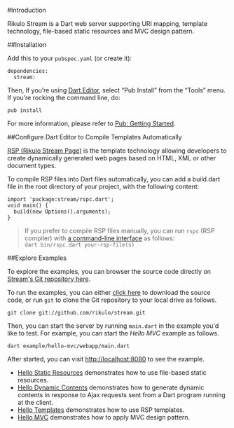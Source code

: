 #Introduction

Rikulo Stream is a Dart web server supporting URI mapping, template technology, file-based static resources and MVC design pattern.

##Installation

Add this to your `pubspec.yaml` (or create it):

    dependencies:
      stream:

Then, If you’re using [Dart Editor](http://www.dartlang.org/docs/editor/), select “Pub Install” from the “Tools” menu. If you’re rocking the command line, do:

    pub install

For more information, please refer to [Pub: Getting Started](http://pub.dartlang.org/doc).

##Configure Dart Editor to Compile Templates Automatically

[RSP (Rikulo Stream Page)](../RSP/Fundamentals/RSP_Overview.html) is the template technology allowing developers to create dynamically generated web pages based on HTML, XML or other document types.

To compile RSP files into Dart files automatically, you can add a build.dart file in the root directory of your project, with the following content:

    import 'package:stream/rspc.dart';
    void main() {
      build(new Options().arguments);
    }

> If you prefer to compile RSP files manually, you can run `rspc` (RSP compiler) with [a command-line interface](http://en.wikipedia.org/wiki/Command-line_interface) as follows:  
> `dart bin/rspc.dart your-rsp-file(s)`

##Explore Examples

To explore the examples, you can browser the source code directly on [Stream's Git repository here](https://github.com/rikulo/stream).

To run the examples, you can either [click here](https://github.com/rikulo/stream/zipball/master) to download the source code, or run `git` to clone the Git repository to your local drive as follows.

    git clone git://github.com/rikulo/stream.git

Then, you can start the server by running `main.dart` in the example you'd like to test. For example, you can start the *Hello MVC* example as follows.

    dart example/hello-mvc/webapp/main.dart

After started, you can visit [http://localhost:8080](http://localhost:8080) to see the example.

* [Hello Static Resources](https://github.com/rikulo/stream/tree/master/example/hello-static) demonstrates how to use file-based static resources.
* [Hello Dynamic Contents](https://github.com/rikulo/stream/tree/master/example/hello-dynamic) demonstrates how to generate dynamic contents in response to Ajax requests sent from a Dart program running at the client.
* [Hello Templates](https://github.com/rikulo/stream/tree/master/example/hello-template) demonstrates how to use RSP templates.
* [Hello MVC](https://github.com/rikulo/stream/tree/master/example/hello-mvc) demonstrates how to apply MVC design pattern.
